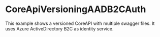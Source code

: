 # CoreApiVersioningAADB2CAuth
This example shows a versioned CoreAPI with multiple swagger files. It uses Azure ActiveDirectory B2C as identity service.
